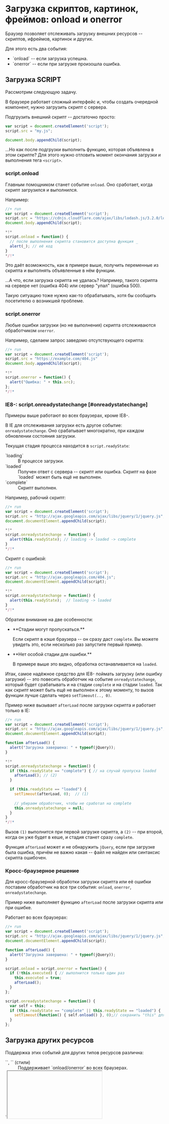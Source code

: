 # Загрузка скриптов, картинок, фреймов: onload и onerror

Браузер позволяет отслеживать загрузку внешних ресурсов -- скриптов, ифреймов, картинок и других.

Для этого есть два события:
<ul>
<li>`onload` -- если загрузка успешна.</li>
<li>`onerror` -- если при загрузке произошла ошибка.</li>
</ul>

## Загрузка SCRIPT

Рассмотрим следующую задачу. 

В браузере работает сложный интерфейс и, чтобы создать очередной компонент, нужно загрузить скрипт с сервера.

Подгрузить внешний скрипт -- достаточно просто:

```js
var script = document.createElement('script');
script.src = "my.js";

document.body.appendChild(script);
```

...Но как после подгрузки выполнить функцию, которая объявлена в этом скрипте? Для этого нужно отловить момент окончания загрузки и выполнения тега `<script>`.

### script.onload 

Главным помощником станет событие `onload`. Оно сработает, когда скрипт загрузился и выполнился.

Например:

```js
//+ run
var script = document.createElement('script');
script.src = "https://cdnjs.cloudflare.com/ajax/libs/lodash.js/3.2.0/lodash.js"
document.body.appendChild(script);

*!*
script.onload = function() {
  // после выполнения скрипта становится доступна функция _
  alert(_); // её код
}
*/!*
```

Это даёт возможность, как в примере выше, получить переменные из скрипта и выполнять объявленные в нём функции.

...А что, если загрузка скрипта не удалась? Например, такого скрипта на сервере нет (ошибка 404) или сервер "упал" (ошибка 500). 

Такую ситуацию тоже нужно как-то обрабатывать, хотя бы сообщить посетителю о возникшей проблеме.

### script.onerror 

Любые ошибки загрузки (но не выполнения) скрипта отслеживаются обработчиком `onerror`.

Например, сделаем запрос заведомо отсутствующего скрипта:

```js
//+ run
var script = document.createElement('script');
script.src = "https://example.com/404.js"
document.body.appendChild(script);

*!*
script.onerror = function() {
  alert("Ошибка: " + this.src); 
};
*/!*
```

### IE8-: script.onreadystatechange [#onreadystatechange]

Примеры выше работают во всех браузерах, кроме IE8-.

В IE для отслеживания загрузки есть другое событие: `onreadystatechange`. Оно срабатывает многократно, при каждом обновлении состояния загрузки.

Текущая стадия процесса находится в `script.readyState`:
<dl>
<dt>`loading`</dt>
<dd>В процессе загрузки.</dd>
<dt>`loaded`</dt>
<dd>Получен ответ с сервера -- скрипт или ошибка. Скрипт на фазе `loaded` может быть ещё не выполнен.</dd>
<dt>`complete`</dt>
<dd>Скрипт выполнен.</dd>
</dl>

Например, рабочий скрипт:

```js
//+ run
var script = document.createElement('script');
script.src = "http://ajax.googleapis.com/ajax/libs/jquery/1/jquery.js";
document.documentElement.appendChild(script);

*!*
script.onreadystatechange = function() {
  alert(this.readyState); // loading -> loaded -> complete
}
*/!*
```

Скрипт с ошибкой:

```js
//+ run
var script = document.createElement('script');
script.src = "http://ajax.googleapis.com/404.js";
document.documentElement.appendChild(script);

*!*
script.onreadystatechange = function() {
  alert(this.readyState);  // loading -> loaded
}
*/!*
```

Обратим внимание на две особенности:
<ul>
<li>**Стадии могут пропускаться.** 

Если скрипт в кэше браузера -- он сразу даст `complete`. Вы можете увидеть это, если несколько раз запустите первый пример.</li>
<li>**Нет особой стадии для ошибки.** 

В примере выше это видно, обработка останавливается на `loaded`.
</li>
</ul>

Итак, самое надёжное средство для IE8- поймать загрузку (или ошибку загрузки) -- это повесить обработчик на событие `onreadystatechange`, который будет срабатывать и на стадии `complete` и на стадии `loaded`. Так как скрипт может быть ещё не выполнен к этому моменту, то вызов функции лучше сделать через `setTimeout(.., 0)`. 

Пример ниже вызывает `afterLoad` после загрузки скрипта и работает только в IE:

```js
//+ run
var script = document.createElement('script');
script.src = "http://ajax.googleapis.com/ajax/libs/jquery/1/jquery.js";
document.documentElement.appendChild(script);

function afterLoad() {
  alert("Загрузка завершена: " + typeof(jQuery));
}

*!*
script.onreadystatechange = function() {
  if (this.readyState == "complete") { // на случай пропуска loaded
    afterLoad(); // (2)
  }

  if (this.readyState == "loaded") {
    setTimeout(afterLoad, 0);  // (1)
    
    // убираем обработчик, чтобы не сработал на complete
    this.onreadystatechange = null; 
  }
}
*/!*
```

Вызов `(1)` выполнится при первой загрузке скрипта, а `(2)` -- при второй, когда он уже будет в кеше, и стадия станет сразу `complete`.

Функция `afterLoad` может и не обнаружить `jQuery`, если при загрузке была ошибка, причём не важно какая -- файл не найден или синтаксис скрипта ошибочен.

### Кросс-браузерное решение

Для кросс-браузерной обработки загрузки скрипта или её ошибки поставим обработчик на все три события: `onload`, `onerror`, `onreadystatechange`.

Пример ниже выполняет функцию `afterLoad` после загрузки скрипта *или* при ошибке. 

Работает во всех браузерах:

```js
//+ run
var script = document.createElement('script');
script.src = "http://ajax.googleapis.com/ajax/libs/jquery/1/jquery.js";
document.documentElement.appendChild(script);

function afterLoad() {
  alert("Загрузка завершена: " + typeof(jQuery));
}

script.onload = script.onerror = function() {
  if (!this.executed) { // выполнится только один раз
    this.executed = true;
    afterLoad();
  }
};

script.onreadystatechange = function() {
  var self = this;
  if (this.readyState == "complete" || this.readyState == "loaded") {
    setTimeout(function() { self.onload() }, 0);// сохранить "this" для onload
  }
};
```

## Загрузка других ресурсов

Поддержка этих событий для других типов ресурсов различна:

<dl>
<dt>`<img>`, `<link>` (стили)</dt>
<dd>Поддерживает `onload/onerror` во всех браузерах.</dd>
<dt>`<iframe>`</dt>
<dd>Поддерживает `onload` во всех браузерах. Это событие срабатывает как при успешной загрузке, так и при ошибке. 

Обратим внимание, что если `<iframe>` загружается с того же домена, то можно, используя `iframe.contentWindow.document` получить ссылку на документ и поставить обработчик `DOMContentLoaded`. А вот если `<iframe>` -- с другого домена, то так не получится, однако сработает `onload`. 
</dd>
</dl>

## Итого

В этой статье мы рассмотрели события `onload/onerror` для ресурсов.

Их можно обобщить, разделив на рецепты:

<dl>
<dt>Отловить загрузку скрипта (включая ошибку)</dt>
<dd>Ставим обработчики на `onload` + `onerror` + (для IE8-) `onreadystatechange`, как указано в рецепте выше</dd>
<dt>Отловить загрузку картинки `<img>` или стиля `<link>`</dt>
<dd>Ставим обработчики на `onload` + `onerror`

```js
var img = document.createElement('img');
img.onload = function() { alert("Успех "+this.src };
img.onerror = function() { alert("Ошибка "+this.src };
img.src = ...
```

Изображения начинают загружаться сразу при создании, не нужно их для этого вставлять в HTML.

**Чтобы работало в IE8-, `src` нужно ставить *после* `onload/onerror`.**
</dd>
<dt>Отловить загрузку `<iframe>`</dt>
<dd>Поддерживается только обработчик `onload`. Он сработает, когда `IFRAME` загрузится, со всеми подресурсами, а также в случае ошибки.
</dd>
</dl>

